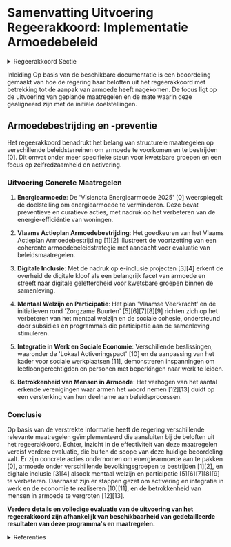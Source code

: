 # Samenvatting Uitvoering Regeerakkoord: Implementatie Armoedebeleid

<details>
        <summary>Regeerakkoord Sectie </summary>
        <p>2.1 Uitdagingen en visie We zorgen ervoor dat in alle Vlaamse beleidsdo-meinen structurele maatregelen worden genomen om armoede te voorkomen en bestrijden. Zo zijn een aantal maatregelen voor betaalbaar wonen, kostenbeheersing in het onderwijs en activering van kwetsbare groepen in werk en sociale economie van cruciaal belang voor een structu-rele aanpak van armoede. In het hoofdstuk jeugd, cultuur en sport worden initiatieven genomen om de vrijetijdsparticipatie van kinderen in kwetsbare gezinnen te stimuleren. In het hoofdstuk welzijn is er bijzondere aandacht voor kinderarmoede, gezondheidsongelijkheid, armoede bij ouderen en eenzaamheid bij alle leeftijdscategorieën. Om armoede te bestrijden en voorkomen, is het belangrijk dat we inzetten op het zelfredzaam maken van mensen en de structurele oorzaken van armoede aanpakken. Samen met de mensen in armoede zelf zorgen we ervoor dat ze uit hun moeilijke situatie kunnen geraken, dat ze kunnen participeren aan de samenleving en een sterk sociaal netwerk kunnen uitbouwen. Naast acti-vering als rode draad in ons armoedebeleid bevat dit hoofdstuk armoedebestrijding daarom ook de nodige ondersteunende maatregelen voor bepaalde groepen zoals gezinnen met kinderen in armoede, jongvolwassenen, ouderen, mensen die moeten overleven met een leefloon, dak- en thuislozen,… Een versterkt activeringsbeleid is hierbij van cruciaal belang, want een job is niet alleen de belangrijkste hefboom in de strijd tegen armoede, maar ook de sleutel naar persoonlijk en maatschappelijk wel -bevinden. Een job kan generatie-armoede door-breken, zorgt voor meer schouders om onze sociale zekerheid te dragen en verzekert een sterke sociale bescherming. Deze sociale bescherming is nodig voor degenen voor wie de stap naar betaalde arbeid niet meteen (meer) mogelijk of haalbaar is. Wie gaat werken moet er financieel op vooruit gaan, daarom maken we sociale voordelen afhanke lijk van iemand zijn inkomen in plaats van iemand zijn statuut als bijvoorbeeld niet-werkende, zodat ook werkende mensen met een laag inkomen er beroep op kunnen doen of voordelen niet meteen verdwijnen als men aan de slag gaat. We hanteren voortaan ook een nominale armoede-indicator, die rekening houdt met alle tegemoetkomingen, sociale voordelen en kosten, zodat we naast het armoederisico ook de feite-lijke armoede correct in kaart kunnen brengen en doelgericht kunnen aanpakken. We moeten zorgen dat we de beperkte middelen zo efficiënt mogelijk besteden. Wie recht heeft op sociale voordelen moet deze ontvangen, wie dat recht niet heeft mag er geen beroep op doen. Daarom laten we niet toe dat mensen misbruik maken van de sociale bescherming. We blijven nauwkeurig controleren en sanctioneren. Solidariteit en verantwoordelijkheid gaan ook hand in hand. Voor wat hoort wat. We verwachten van elke burger dat hij zijn verantwoordelijkheid neemt en maximaal inspanningen levert om de kansen te grijpen die hen door de samenleving en de overheid geboden wordt. Zij die inspanningen leveren en bijdragen tot onze samenleving onder-steunen we om stappen vooruit te zetten. Zij die hun best doen om bij te dragen, geven we de best mogelijke ondersteuning. Zij die tegenslag kennen, bieden we bescherming. Maar zij die niet bij-dragen tot de samenleving en daar onvoldoende inspanningen voor leveren, hen wijzen we op hun verantwoordelijkheid. </p>
        </details> 

Inleiding
Op basis van de beschikbare documentatie is een beoordeling gemaakt van hoe de regering haar beloften uit het regeerakkoord met betrekking tot de aanpak van armoede heeft nagekomen. De focus ligt op de uitvoering van geplande maatregelen en de mate waarin deze gealigneerd zijn met de initiële doelstellingen.

## Armoedebestrijding en -preventie
Het regeerakkoord benadrukt het belang van structurele maatregelen op verschillende beleidsterreinen om armoede te voorkomen en te bestrijden \[0\]. Dit omvat onder meer specifieke steun voor kwetsbare groepen en een focus op zelfredzaamheid en activering.

### Uitvoering Concrete Maatregelen
1. **Energiearmoede**:
   De 'Visienota Energiearmoede 2025' \[0\] weerspiegelt de doelstelling om energiearmoede te verminderen. Deze bevat preventieve en curatieve acties, met nadruk op het verbeteren van de energie-efficiëntie van woningen.

2. **Vlaams Actieplan Armoedebestrijding**:
   Het goedkeuren van het Vlaams Actieplan Armoedebestrijding \[1\]\[2\] illustreert de voortzetting van een coherente armoedebeleidstrategie met aandacht voor evaluatie van beleidsmaatregelen.

3. **Digitale Inclusie**:
   Met de nadruk op e-inclusie projecten \[3\]\[4\] erkent de overheid de digitale kloof als een belangrijk facet van armoede en streeft naar digitale geletterdheid voor kwetsbare groepen binnen de samenleving.

4. **Mentaal Welzijn en Participatie**:
   Het plan 'Vlaamse Veerkracht' en de initiatieven rond 'Zorgzame Buurten' \[5\]\[6\]\[7\]\[8\]\[9\] richten zich op het verbeteren van het mentaal welzijn en de sociale cohesie, ondersteund door subsidies en programma’s die participatie aan de samenleving stimuleren.

5. **Integratie in Werk en Sociale Economie**:
   Verschillende beslissingen, waaronder de 'Lokaal Activeringspact' \[10\] en de aanpassing van het kader voor sociale werkplaatsen \[11\], demonstreren inspanningen om leefloongerechtigden en personen met beperkingen naar werk te leiden.

6. **Betrokkenheid van Mensen in Armoede**:
   Het verhogen van het aantal erkende verenigingen waar armen het woord nemen \[12\]\[13\] duidt op een versterking van hun deelname aan beleidsprocessen.

### Conclusie
Op basis van de verstrekte informatie heeft de regering verschillende relevante maatregelen geïmplementeerd die aansluiten bij de beloften uit het regeerakkoord. Echter, inzicht in de effectiviteit van deze maatregelen vereist verdere evaluatie, die buiten de scope van deze huidige beoordeling valt. Er zijn concrete acties ondernomen om energiearmoede aan te pakken \[0\], armoede onder verschillende bevolkingsgroepen te bestrijden \[1\]\[2\], en digitale inclusie \[3\]\[4\] alsook mentaal welzijn en participatie \[5\]\[6\]\[7\]\[8\]\[9\] te verbeteren. Daarnaast zijn er stappen gezet om activering en integratie in werk en de economie te realiseren \[10\]\[11\], en de betrokkenheid van mensen in armoede te vergroten \[12\]\[13\].

**Verdere details en volledige evaluatie van de uitvoering van het regeerakkoord zijn afhankelijk van beschikbaarheid van gedetailleerde resultaten van deze programma's en maatregelen.**

<details>
        <summary> Referenties</summary>
        **[\[0\]](https://beslissingenvlaamseregering.vlaanderen.be/?search=Visienota%20%27Energiearmoede%202025%27&dateOption=select&startDate=2021-12-10T09%3A00%3A00Z&endDate=2021-12-10T09%3A00%3A00Z)** : **(2021-12-10)** Visienota 'Energiearmoede 2025' 

**[\[1\]]** : **(2020-03-20)**  

**[\[2\]](https://beslissingenvlaamseregering.vlaanderen.be/?search=Vlaams%20Actieplan%20Armoedebestrijding%202020-2024&dateOption=select&startDate=2020-09-25T08%3A00%3A00Z&endDate=2020-09-25T08%3A00%3A00Z)** : **(2020-09-25)** Vlaams Actieplan Armoedebestrijding 2020-2024 

**[\[3\]](https://beslissingenvlaamseregering.vlaanderen.be/?search=Vastleggen%20maatschappelijke%20uitdagingen%20in%20het%20kader%20van%20projectsubsidies%20sociaal-cultureel%20volwassenenwerk&dateOption=select&startDate=2022-01-21T09%3A00%3A00Z&endDate=2022-01-21T09%3A00%3A00Z)** : **(2022-01-21)** Vastleggen maatschappelijke uitdagingen in het kader van projectsubsidies sociaal-cultureel volwassenenwerk 

**[\[4\]](https://beslissingenvlaamseregering.vlaanderen.be/?search=Maatschappelijke%20uitdagingen%20projectsubsidies%20sociaal-cultureel%20volwassenenwerk%3A%20e-inclusie&dateOption=select&startDate=2021-01-22T09%3A00%3A00Z&endDate=2021-01-22T09%3A00%3A00Z)** : **(2021-01-22)** Maatschappelijke uitdagingen projectsubsidies sociaal-cultureel volwassenenwerk: e-inclusie 

**[\[5\]](https://beslissingenvlaamseregering.vlaanderen.be/?search=Plan%20Vlaamse%20Veerkracht%3A%20versterking%20mentaal%20welzijn%20via%20acties%20%27Zorgzame%20Buurten%27&dateOption=select&startDate=2021-04-30T08%3A00%3A00Z&endDate=2021-04-30T08%3A00%3A00Z)** : **(2021-04-30)** Plan Vlaamse Veerkracht: versterking mentaal welzijn via acties 'Zorgzame Buurten' 

**[\[6\]](https://beslissingenvlaamseregering.vlaanderen.be/?search=Plan%20Vlaamse%20Veerkracht%3A%20subsidie%20Koning%20Boudewijnstichting%20voor%20project%20%27zorgzame%20buurten%27&dateOption=select&startDate=2021-12-10T09%3A00%3A00Z&endDate=2021-12-10T09%3A00%3A00Z)** : **(2021-12-10)** Plan Vlaamse Veerkracht: subsidie Koning Boudewijnstichting voor project 'zorgzame buurten' 

**[\[7\]](https://beslissingenvlaamseregering.vlaanderen.be/?search=Plan%20Vlaamse%20Veerkracht%3A%20Versterking%20mentaal%20welzijn%20door%20zorgzame%20buurten&dateOption=select&startDate=2022-03-18T09%3A00%3A00Z&endDate=2022-03-18T09%3A00%3A00Z)** : **(2022-03-18)** Plan Vlaamse Veerkracht: Versterking mentaal welzijn door zorgzame buurten 

**[\[8\]](https://beslissingenvlaamseregering.vlaanderen.be/?search=Plan%20Vlaamse%20Veerkracht%3A%20Zorgzame%20buurten&dateOption=select&startDate=2022-06-03T08%3A00%3A00Z&endDate=2022-06-03T08%3A00%3A00Z)** : **(2022-06-03)** Plan Vlaamse Veerkracht: Zorgzame buurten 

**[\[9\]](https://beslissingenvlaamseregering.vlaanderen.be/?search=Plan%20Vlaamse%20Veerkracht%3A%20subsidie%20Vlaamse%20Gemeenschapscommissie%20voor%20uitvoering%20projectoproep%20%27zorgzame%20buurten%27&dateOption=select&startDate=2021-07-02T08%3A00%3A00Z&endDate=2021-07-02T08%3A00%3A00Z)** : **(2021-07-02)** Plan Vlaamse Veerkracht: subsidie Vlaamse Gemeenschapscommissie voor uitvoering projectoproep 'zorgzame buurten' 

**[\[10\]](https://beslissingenvlaamseregering.vlaanderen.be/?search=Oproep%20%E2%80%98Lokaal%20Activeringspact%E2%80%99%20leefloongerechtigden&dateOption=select&startDate=2023-07-14T08%3A00%3A00Z&endDate=2023-07-14T08%3A00%3A00Z)** : **(2023-07-14)** Oproep ‘Lokaal Activeringspact’ leefloongerechtigden 

**[\[11\]](https://beslissingenvlaamseregering.vlaanderen.be/?search=Sociale%20economie%3A%20activeringstrajecten%20en%20arbeidsmatige%20activiteiten&dateOption=select&startDate=2020-10-16T07%3A00%3A00Z&endDate=2020-10-16T07%3A00%3A00Z)** : **(2020-10-16)** Sociale economie: activeringstrajecten en arbeidsmatige activiteiten 

**[\[12\]](https://beslissingenvlaamseregering.vlaanderen.be/?search=Erkenning%20verenigingen%20waar%20armen%20het%20woord%20nemen%3A%20wijzigingsbesluit&dateOption=select&startDate=2022-01-21T09%3A00%3A00Z&endDate=2022-01-21T09%3A00%3A00Z)** : **(2022-01-21)** Erkenning verenigingen waar armen het woord nemen: wijzigingsbesluit 

**[\[13\]](https://beslissingenvlaamseregering.vlaanderen.be/?search=Erkenning%20verenigingen%20waar%20armen%20het%20woord%20nemen%3A%20wijzigingsbesluit&dateOption=select&startDate=2022-03-11T09%3A00%3A00Z&endDate=2022-03-11T09%3A00%3A00Z)** : **(2022-03-11)** Erkenning verenigingen waar armen het woord nemen: wijzigingsbesluit 
        </details> 

